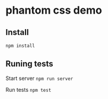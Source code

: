 # phantom css demo

## Install

`npm install`

## Runing tests

Start server
`npm run server`

Run tests
`npm test`
